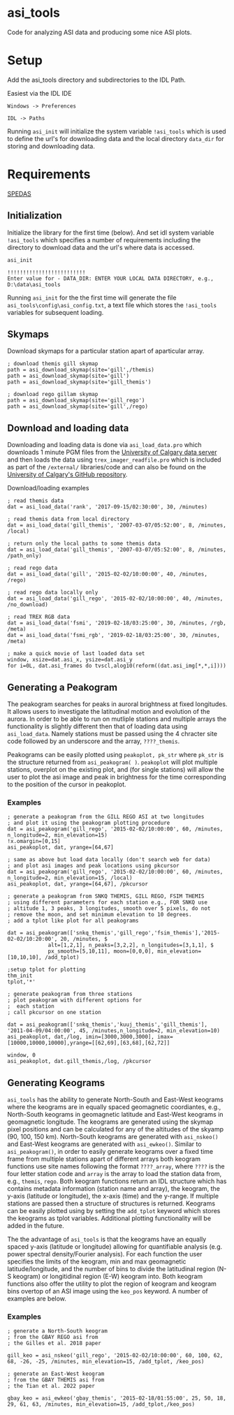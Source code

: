 # asi_tools
Code for analyzing ASI data and producing some nice ASI plots. 

# Setup

Add the asi_tools directory and subdirectories to the IDL Path.

Easiest via the IDL IDE 
```
Windows -> Preferences 

IDL -> Paths
```

Running ```asi_init``` will initialize the system variable ```!asi_tools``` which is used to define the url's for downloading data and the local directory ```data_dir``` for storing and downloading data.

# Requirements 

[SPEDAS](https://spedas.org/blog/)

## Initialization

Initialize the library for the first time (below). And set idl system variable ```!asi_tools``` which specifies a number of requirements including the directory to download data and the url's where data is accessed. 

```idl
asi_init

!!!!!!!!!!!!!!!!!!!!!!!!!
Enter value for - DATA_DIR: ENTER YOUR LOCAL DATA DIRECTORY, e.g., D:\data\asi_tools

```

Running ```asi_init``` for the the first time will generate the file ```asi_tools\config\asi_config.txt```, a text file which stores the ```!asi_tools``` variables for subsequent loading.

## Skymaps

Download skymaps for a particular station apart of aparticular array. 

```idl
; download themis gill skymap
path = asi_download_skymap(site='gill',/themis)
path = asi_download_skymap(site='gill')
path = asi_download_skymap(site='gill_themis')

; download rego gillam skymap
path = asi_download_skymap(site='gill_rego')
path = asi_download_skymap(site='gill',/rego)
```

## Download and loading data

Downloading and loading data is done via ```asi_load_data.pro``` which downloads 1 minute PGM files from the [University of Calgary data server](https://data.phys.ucalgary.ca/) and then loads the data using ```trex_imager_readfile.pro``` which is included as part of the ```/external/``` libraries/code and can also be found on the [University of Calgary's GitHub repository](https://github.com/ucalgary-aurora/trex-imager-readfile). 

Download/loading examples

```idl
; read themis data
dat = asi_load_data('rank', '2017-09-15/02:30:00', 30, /minutes)

; read themis data from local directory
dat = asi_load_data('gill_themis', '2007-03-07/05:52:00', 8, /minutes, /local)

; return only the local paths to some themis data
dat = asi_load_data('gill_themis', '2007-03-07/05:52:00', 8, /minutes, /path_only)

; read rego data
dat = asi_load_data('gill', '2015-02-02/10:00:00', 40, /minutes, /rego)

; read rego data locally only
dat = asi_load_data('gill_rego', '2015-02-02/10:00:00', 40, /minutes, /no_download)

; read TREX RGB data
dat = asi_load_data('fsmi', '2019-02-18/03:25:00', 30, /minutes, /rgb, /meta)
dat = asi_load_data('fsmi_rgb', '2019-02-18/03:25:00', 30, /minutes, /meta)

; make a quick movie of last loaded data set
window, xsize=dat.asi_x, ysize=dat.asi_y
for i=0L, dat.asi_frames do tvscl,alog10(reform((dat.asi_img[*,*,i])))
```

## Generating a Peakogram

The peakogram searches for peaks in auroral brightness at fixed longitudes. It allows users to investigate the latitudinal motion and evolution of the aurora. In order to be able to run on mutliple stations and multiple arrays the functionality is slightly different then that of loading data using ```asi_load_data```. Namely stations must be passed using the 4 chracter site code followed by an underscore and the array, ```????_themis```. 

Peakograms can be easily plotted using ```peakoplot, pk_str``` where ```pk_str``` is the structure returned from ```asi_peakogram( )```. ```peakoplot``` will plot multiple stations, overplot on the existing plot, and (for single stations) will allow the user to plot the asi image and peak in brightness for the time corresponding to the position of the cursor in peakoplot.

### Examples

```idl
; generate a peakogram from the GILL REGO ASI at two longitudes
; and plot it using the peakogram plotting procedure
dat = asi_peakogram('gill_rego', '2015-02-02/10:00:00', 60, /minutes, n_longitude=2, min_elevation=15)
!x.omargin=[0,15]
asi_peakoplot, dat, yrange=[64,67]

; same as above but load data locally (don't search web for data)
; and plot asi images and peak locations using pkcursor
dat = asi_peakogram('gill_rego', '2015-02-02/10:00:00', 60, /minutes, n_longitude=2, min_elevation=15, /local)
asi_peakoplot, dat, yrange=[64,67], /pkcursor 

; generate a peakogram from SNKQ THEMIS, GILL REGO, FSIM THEMIS
; using different parameters for each station e.g., FOR SNKQ use 
; altitude 1, 3 peaks, 3 longitudes, smooth over 5 pixels, do not 
; remove the moon, and set minimum elevation to 10 degrees. 
; add a tplot like plot for all peakograms

dat = asi_peakogram(['snkq_themis','gill_rego','fsim_themis'],'2015-02-02/10:20:00', 20, /minutes, $
             alt=[1,2,1], n_peaks=[3,2,2], n_longitudes=[3,1,1], $
             px_smooth=[5,10,11], moon=[0,0,0], min_elevation=[10,10,10], /add_tplot)

;setup tplot for plotting
thm_init
tplot,'*'

; generate peakogram from three stations
; plot peakogram with different options for 
;  each station
; call pkcursor on one station

dat = asi_peakogram(['snkq_themis','kuuj_themis','gill_themis'], '2011-04-09/04:00:00', 45, /minutes,n_longitude=2, min_elevation=10)
asi_peakoplot, dat,/log, imin=[3000,3000,3000], imax=[10000,10000,10000],yrange=[[62,69],[63,68],[62,72]]

window, 0
asi_peakoplot, dat.gill_themis,/log, /pkcursor

```

## Generating Keograms

```asi_tools``` has the ability to generate North-South and East-West keograms where the keograms are in equally spaced geomagnetic coordiantes, e.g., North-South keograms in geomagnetic latitude and East-West keograms in geomagnetic longitude. The keograms are generated using the skymap pixel positions and can be calculated for any of the altitudes of the skyamp (90, 100, 150 km). North-South keograms are generated with ```asi_nskeo()``` and East-West keograms are generated with ```asi_ewkeo()```. Similar to ```asi_peakogram()```, in order to easily generate keograms over a fixed time frame from multiple stations apart of different arrays both keogram functions use site names following the format ```????_array```, where ```????``` is the four letter station code and ```array``` is the array to load the station data from, e.g., ```themis```, ```rego```. Both keogram functions return an IDL structure which has contains metadata information (station name and array), the keogram, the y-axis (latitude or longitude), the x-axis (time) and the y-range. If multiple stations are passed then a structure of structures is returned. Keograms can be easily plotted using by setting the ```add_tplot``` keyword which stores the keograms as tplot variables. Additional plotting functionality will be added in the future. 

The the advantage of ```asi_tools``` is that the keograms have an equally spaced y-axis (latitude or longitude) allowing for quantifiable analysis (e.g. power spectral density/Fourier analysis). For each function the user specifies the limits of the keogram, min and max geomagnetic latitude/longitude, and the number of bins to divide the latitudinal region (N-S keogram) or longitidinal region (E-W) keogram into. Both keogram functions also offer the utility to plot the region of keogram and keogram bins overtop of an ASI image using the ```keo_pos``` keyword. A number of examples are below. 

### Examples

```idl
; generate a North-South keogram
; from the GBAY REGO asi from
; the Gilles et al. 2018 paper

gill_keo = asi_nskeo('gill_rego', '2015-02-02/10:00:00', 60, 100, 62, 68, -26, -25, /minutes, min_elevation=15, /add_tplot, /keo_pos)

; generate an East-West keogram
; from the GBAY THEMIS asi from
; the Tian et al. 2022 paper

gbay_keo = asi_ewkeo('gbay_themis', '2015-02-18/01:55:00', 25, 50, 18, 29, 61, 63, /minutes, min_elevation=15, /add_tplot,/keo_pos)



```